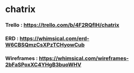 # chatrix

### Trello : https://trello.com/b/4F2RQfIH/chatrix
### ERD : https://whimsical.com/erd-W6CBSQmzCsXPzTCHyowCub
### Wireframes : https://whimsical.com/wireframes-2bFaSPoxXC4YHgB3buoWHV
